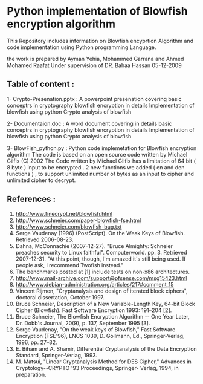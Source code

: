 # Python implementation of Blowfish encryption algorithm

This Repository includes information on Blowfish encyprtion Algorithm and code implementation using Python programming Language.

the work is prepared by Ayman Yehia, Mohammed Garrana and Ahmed Mohamed Raafat Under supervision of DR. Bahaa Hassan 05-12-2009

## Table of content :

1- Crypto-Presenation.pptx : A powerpoint presenation covering 
 basic conceptrs in cryptography
 blowfish encryption in details
 Implementation of blowfish using python
 Crypto analysis of blowfish 
 
 2- Documentaion.doc : A word document covering in details 
 basic conceptrs in cryptography
 blowfish encryption in details
 Implementation of blowfish using python
 Crypto analysis of blowfish 
  
 3- BlowFish_python.py  : Python code implemetation for Blowfish encryption algorithm
The code is based on an open source code written by Michael Gilfix  (C) 2002 
The Code written by Michael Gilfix has a limitation of 64 bit ( 8 byte ) input to be encrypted . 2 new functions we added ( en and den functions ) , to support unlimited number of bytes as an input to cipher and unlimited cipher to decrypt.
 
 
 ## References : 
 1.	http://www.finecrypt.net/blowfish.html
2.	http://www.schneier.com/paper-blowfish-fse.html
3.	 http://www.schneier.com/blowfish-bug.txt
4.	 Serge Vaudenay (1996) (PostScript). On the Weak Keys of Blowfish. Retrieved 2006-08-23.
5.	 Dahna, McConnachie (2007-12-27). "Bruce Almighty: Schneier preaches security to Linux faithful". Computerworld. pp. 3. Retrieved 2007-12-31. "At this point, though, I'm amazed it's still being used. If people ask, I recommend Twofish instead."
6.	 The benchmarks posted at [1] include tests on non-x86 architectures.
7.	 http://www.mail-archive.com/support@pfsense.com/msg15423.html
8.	 http://www.debian-administration.org/articles/217#comment_15
9.	Vincent Rijmen, "Cryptanalysis and design of iterated block ciphers", doctoral dissertation, October 1997.
10.	Bruce Schneier, Description of a New Variable-Length Key, 64-bit Block Cipher (Blowfish). Fast Software Encryption 1993: 191–204 [2].
11.	Bruce Schneier, The Blowfish Encryption Algorithm -- One Year Later, Dr. Dobb's Journal, 20(9), p. 137, September 1995 [3].
12.	Serge Vaudenay, "On the weak keys of Blowfish," Fast Software Encryption (FSE'96), LNCS 1039, D. Gollmann, Ed., Springer-Verlag, 1996, pp. 27–32.
13.	E. Biham and A. Shamir, Differential Cryptanalysis of the Data Encryption Standard, Springer-Verlag, 1993.
14.	 M. Matsui, "Linear Cryptanalysis Method for DES Cipher," Advances in Cryptology--CRYPTO '93 Proceedings, Springer- Verlag, 1994, in preparation.

